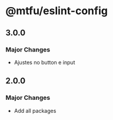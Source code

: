 # @mtfu/eslint-config

## 3.0.0

### Major Changes

- Ajustes no button e input

## 2.0.0

### Major Changes

- Add all packages
